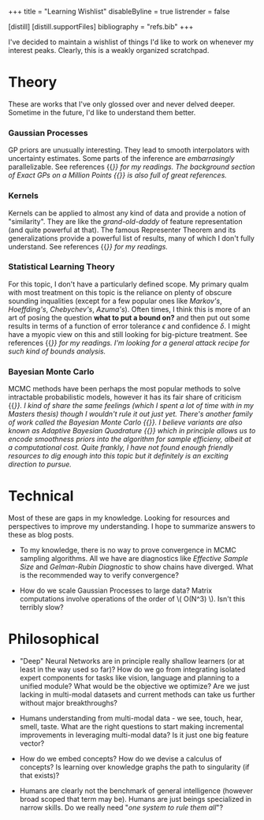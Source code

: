 +++
title = "Learning Wishlist"
disableByline = true
listrender = false

[distill]
  [distill.supportFiles]
  bibliography = "refs.bib"
+++

I've decided to maintain a wishlist of things I'd like to work on whenever my
interest peaks. Clearly, this is a weakly organized scratchpad.

# Theory

These are works that I've only glossed over and never delved deeper. Sometime
in the future, I'd like to understand them better.

### Gaussian Processes

GP priors are unusually interesting. They lead to smooth interpolators with 
uncertainty estimates. Some parts of the inference are *embarrasingly*
parallelizable. See references {{<cite bib="Rasmussen2004,Duvenaud2014,damianou2013deep">}}
for my readings. The background section of *Exact GPs on a Million Points*
{{<cite bib="2019arXiv190308114W">}} is also full of great references.

### Kernels

Kernels can be applied to almost any kind of data and provide a notion of
"similarity". They are like the *grand-old-daddy* of feature representation (and
quite powerful at that). The famous Representer Theorem and its generalizations 
provide a powerful list of results, many of which I don't fully understand. See
references {{<cite bib="scholkopf2001learning">}} for my readings.

### Statistical Learning Theory

For this topic, I don't have a particularly defined scope. My primary qualm with
most treatment on this topic is the reliance on plenty of obscure sounding
inqualities (except for a few popular ones like *Markov's*, 
*Hoeffding's*, *Chebychev's*, *Azuma's*). Often times, I think this is more of 
an art of posing the question **what to put a bound on?** and then put out
some results in terms of a function of error tolerance $\epsilon$
and confidence $\delta$. I might have a myopic view on this and still looking
for big-picture treatment. See references 
{{<cite bib="mohri2018foundations,shalev2014understanding">}} for my readings.
I'm looking for a general attack recipe for such kind of bounds analysis.


### Bayesian Monte Carlo

MCMC methods have been perhaps the most popular methods to solve intractable
probabilistic models, however it has its fair share of criticism {{<cite bib="o1987monte">}}. I kind of
share the same feelings (which I spent a lot of time with in my Masters thesis) though I
wouldn't rule it out just yet. There's another family of work called the
Bayesian Monte Carlo {{<cite bib="ghahramani2003bayesian">}}. I believe variants are also known as Adaptive Bayesian
Quadrature {{<cite bib="o1991bayes">}} which in principle allows us to encode smoothness priors into the
algorithm for sample efficieny, albeit at a computational cost. Quite frankly, I have not found enough friendly resources to dig enough into this topic but it definitely is an exciting direction to pursue.


# Technical

Most of these are gaps in my knowledge. Looking for resources and perspectives
to improve my understanding. I hope to summarize answers to these as blog posts.

* To my knowledge, there is no way to prove convergence in MCMC sampling
  algorithms. All we have are diagnostics like *Effective Sample Size* and
  *Gelman-Rubin Diagnostic* to show chains have diverged. What is the 
  recommended way to verify convergence?

* How do we scale Gaussian Processes to large data? Matrix computations involve
  operations of the order of \\( O(N^3) \\). Isn't this terribly slow?

# Philosophical

* "Deep" Neural Networks are in principle really shallow learners (or at least in the way used so far)?
  How do we go from integrating isolated expert components for tasks like vision, language and planning
  to a unified module? What would be the objective we optimize? Are we just lacking in
  multi-modal datasets and current methods can take us further without major breakthroughs?

* Humans understanding from multi-modal data - we see, touch, hear, smell, taste.
  What are the right questions to start making incremental improvements in leveraging
  multi-modal data? Is it just one big feature vector?

* How do we embed concepts? How do we devise a calculus of concepts? Is learning over knowledge graphs
  the path to singularity (if that exists)?

* Humans are clearly not the benchmark of general intelligence (however broad scoped
  that term may be). Humans are just beings specialized in narrow skills. Do we really
  need "*one system to rule them all*"?
